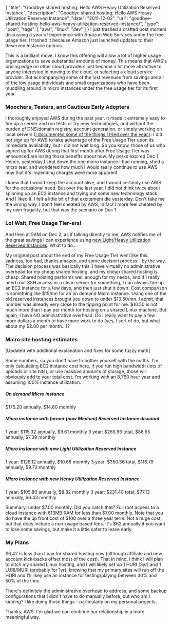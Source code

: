 {
  "title": "Goodbye shared hosting; Hello AWS Heavy Utilization Reserved Instance",
  "description": "Goodbye shared hosting; Hello AWS Heavy Utilization Reserved Instance",
  "date": "2011-12-02",
  "url": "goodbye-shared-hosting-hello-aws-heavy-utilization-reserved-instance/",
  "type": "post",
  "tags": [
    "aws",
    "linux",
    "dev"
  ]
}
I just trashed a drafted post mortem discussing a year of experience with Amazon Web Services under the free usage tier. I trashed it because Amazon just launched updates to their Reserved Instance options.

This is a  brilliant move. I know this offering will allow a lot of higher usage organizations to save substantial amounts of money. This means that AWS's pricing edge on other cloud providers just became a lot more attractive to anyone interested in moving to the cloud, or selecting a cloud service provider. But accompanying some of the lost revenues from savings are all of the low usage individuals and small organizations who have been muddling around in micro instances under the free usage tier for its first year.

### Moochers, Testers, and Cautious Early Adopters

I thoroughly enjoyed AWS during the past year. It made it extremely easy to fire up a server and run tests or try new technologies, and without the burden of DNS/domain registry, account generation, or simply working on local servers ([I documented some of the things I tried over the year.](http://imperialwicket.com/tags/aws)). I did not sign up for AWS to take advantage of the Free Usage Tier upon its immediate availability, but I did not wait long. So you know, those of us who signed up for AWS during that first month after Free Usage Tier was announced are losing those benefits about now. My perks expired Dec 1\. Hence, yesterday I shut down the one micro instance I had running, shed a micro tear, and wondered how much I would really continue to use AWS now that it's impending charges were more apparent.

I knew that I would keep the account alive, and I would certainly use AWS for the occasional need. But over the last year, I did not think twice about spinning up an EC2 instance and trying out some new technology stack. And I liked it. I felt a little bit of that excitement die yesterday. Don't take me the wrong way, I don't feel cheated by AWS, in fact I more feel cheated by my own frugality, but that was the scenario on Dec 1.

### Lo! Wait, Free Usage Tier-ers!

And then at 5AM on Dec 2, as if talking directly to me, AWS notifies me of the great savings I can experience using [new Light/Heavy Utilization Reserved Instances](http://aws.amazon.com/ec2/reserved-instances/). What to do...

My original post about the end of my Free Usage Tier went like this: sadness, too bad, thanks amazon, and some decision process - by the way. The decision process was basically this: I have virtually no administrative overhead for my cheap shared hosting, and my cheap shared hosting is cheap. Shared hosting performs well enough for my needs, and if I really need root SSH access or a clean server for something, I can always fire up an EC2 instance for a few days, and then just shut it down. Cost comparison is something like $15/mn for an on demand Micro instance. Using one of the old reserved instances brought you down to under $10.50/mn. I admit, that number was already very close to the tipping point for me. $10.50 is not much more than I pay per month for hosting on a shared Linux machine. But again, I have NO administrative overhead. Do I really want to pay a few more dollars a month to have more work to do (yes, I sort of do, but what about my $2.00 per month...)?

### Micro site hosting estimates

[Updated with additional explanation and fixes for some fuzzy math]

Some numbers, so you don't have to bother yourself with the maths. I'm only calculating EC2 instance cost here, if you run high bandwidth (lots of uploads or site hits), or use massive amounts of storage, those will obviously add to your total cost.  I'm working with an 8,760 hour year and assuming 100% instance utilization.

##### On demand Micro instance

$175.20 annually, $14.60 monthly

##### Micro instance with former (now Medium) Reserved Instance discount

1 year: $115.32 annually, $9.61 monthly
3 year: $265.96 total, $88.65 annually, $7.39 monthly

##### Micro instance with new Light Utilization Reserved Instance

1 year: $128.12 annually, $10.68 monthly
3 year: $350.36 total, $116.79 annually, $9.73 monthly

##### Micro instance with new Heavy Utilization Reserved Instance

1 year: $105.80 annually, $8.82 monthly
3 year: $231.40 total, $77.13 annually, $6.43 monthly

Summary: under $7.00 monthly.  Did you catch that?  Full root access to a cloud instance with 613MB RAM for less than $7.00 monthly.  Note that you do have the up front cost of $100 over a three year term.  Not a huge cost, but that does include a non-usage based fees.  It's $62 annually if you want to lose some savings, but make it a little safer to leave early.

### My Plans

$6.42 is less than I pay for shared hosting now (although affiliate and new account kick-backs offset most of the cost). That in mind, I think I will plan to ditch my shared Linux hosting, and I will likely set up 1 HURI (3yr) and 1 LURI/MURI (probably for 1yr), knowing that my primary sites will run off the HURI and I'll likey use an instance for testing/playing between 30% and 50% of the time.

There's definitely the administrative overhead to address, and some backup configurations that I didn't have to do manually before, but who am I kidding?  I like doing those things - particularly on my personal projects.

Thanks, AWS. I'm glad we can continue our relationship in a more meaningful way.
